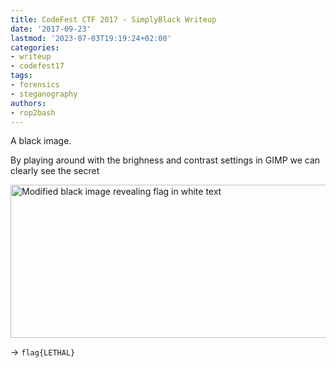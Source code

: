 ```yaml
---
title: CodeFest CTF 2017 - SimplyBlack Writeup
date: '2017-09-23'
lastmod: '2023-07-03T19:19:24+02:00'
categories:
- writeup
- codefest17
tags:
- forensics
- steganography
authors:
- rop2bash
---
```


A black image.

By playing around with the brighness and contrast settings in GIMP we can clearly see the secret

<img class="img-responsive" src="/codefest17/simplyblack.png" alt="Modified black image revealing flag in white text" width="603" height="245">

-> `flag{LETHAL}`
